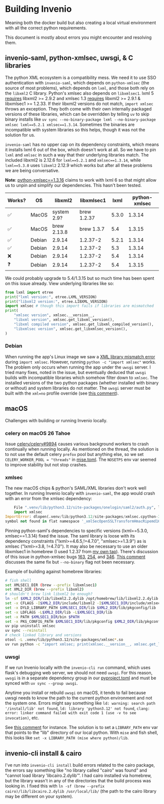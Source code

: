 # Building Invenio

Meaning both the docker build but also creating a local virtual environment with all the correct python requirements.

This document is mostly about errors you might encounter and resolving them.

## invenio-saml, python-xmlsec, uwsgi, & C libraries

The python XML ecosystem is a compatibility mess. We need it to use SSO authentication with `invenio-saml`, which depends on `python-xmlsec` (the source of most problems), which depends on `lxml`, and those both rely on the `libxml2` C library. Python's xmlsec also depends on `libxmlsec1`. lxml 5 [requires](https://lxml.de/installation.html#requirements) libxml2 >= 2.9.2 and xmlsec 1.3 [requires](https://github.com/xmlsec/python-xmlsec?tab=readme-ov-file#requirements) libxml2 >= 2.9.1 & libxmlsec1 >= 1.2.33. If their libxml2 versions do not match, `import xmlsec` throws an exception. They both come with their own internally packaged versions of these libraries, which can be overridden by telling `uv` to skip binary installs like `uv sync --no-binary-package lxml --no-binary-package xmlsec lxml==5.2.1 xmlsec==1.3.14`. Sometimes the binaries are incompatible with system libraries so this helps, though it was not the solution for us.

`invenio-saml` has no upper cap on its dependency constraints, which means it installs lxml 6 out of the box, which doesn't work at all. So we have to pin `lxml` and `xmlsec` in such a way that their underlying libraries match. The included libxml2 is 2.12.6 for `lxml==5.2.1` and `xmlsec==1.3.14`, while `lxml==5.3.0` uses `libxml2` 2.12.9 which works but after all these problems we are being conversative.

**Note**: [python-xmlsec==1.3.16](https://github.com/xmlsec/python-xmlsec/releases/tag/1.3.16) claims to work with lxml 6 so that might allow us to unpin and simplify our dependencies. This hasn't been tested.

| Works? | OS     | libxml2   | libxmlsec1   | lxml   | python-xmlsec |
|--------|--------|-----------|--------------|--------|---------------|
| ✅     | MacOS  | system 2.9? | brew 1.2.37 | 5.3.0  | 1.3.14        |
| ✅     | MacOS  | brew 2.13.8 | brew 1.3.7  | 5.4    | 1.3.15        |
| ✅     | Debian | 2.9.14    | 1.2.37-2     | 5.2.1  | 1.3.14        |
| ✅     | Debian | 2.9.14    | 1.2.37-2     | 5.3    | 1.3.14        |
| ❌     | Debian | 2.9.14    | 1.2.37-2     | 5.4    | 1.3.14        |
| ❓     | Debian | 2.9.14    | 1.2.37-2     | 5.4    | 1.3.15        |

We could probably upgrade to 5.4/1.3.15 but so much time has been spent on this issue already. View underlying libraries like so:

```python
from lxml import etree
print("lxml version:", etree.LXML_VERSION)
print("libxml2 version:", etree.LIBXML_VERSION)
import xmlsec # though this import fails if libraries are mismatched
print(
    "xmlsec version", xmlsec.__version__,
    "libxml version", xmlsec.get_libxml_version(),
    "libxml compiled version", xmlsec.get_libxml_compiled_version(),
    "libxmlsec version", xmlsec.get_libxmlsec_version(),
)
```

### Debian

When running the app's Linux image we saw a [XML library mismatch error](https://github.com/cca/cca_invenio/issues/39) during `import xmlsec`. However, running `python -c "import xmlsec"` works. The problem only occurs when running the app under the `uwsgi` server. I tried many fixes, noted in the issue, but eventually deduced that `uwsgi` builds with incompatible libraries which somehow filter down to `xmlsec`. The installed versions of the two python packages (whether installed with binary or without) and system libraries do not matter. The `uwsgi` server must be built with the `xml=no` profile override (see [this comment](https://github.com/xmlsec/python-xmlsec/issues/320#issuecomment-2451246797)).

## macOS

Challenges with building or running Invenio locally.

### celery on macOS 26 Tahoe

Issue [celery/celery#9894](https://github.com/celery/celery/issues/9894) causes various background workers to crash continually when running locally. As mentioned on the thread, the solution is to not use the default celery `prefox` pool but anything else, so we set `CELERY_WORKER_POOL = "threads"` in [mise.toml](../mise.toml). The `NOSETPS` env var seemed to improve stability but not stop crashes.

### xmlsec

The new macOS chips & python's SAML/XML libraries don't work well together. In running Invenio locally with `invenio-saml`, the app would crash with an error from the xmlsec dependency:

```python
    File ".venv/lib/python3.12/site-packages/onelogin/saml2/auth.py", line 12, in <module>
    import xmlsec
ImportError: dlopen(.venv/lib/python3.12/site-packages/xmlsec.cpython-312-darwin.so, 0x0002):
symbol not found in flat namespace '_xmlSecOpenSSLTransformHmacRipemd160GetKlass'
```

Pinning python-saml's dependencies to specific versions (lxml==5.3.0, xmlsec==1.3.14) fixed the issue. The saml library is loose with its dependency constraints ("lxml>=4.6.5,!=4.7.0", "xmlsec>=1.3.9") as is xmlsec ("lxml>=3.8, !=4.7.0"). It may also be necessary to use an older libxmlsec1 in homebrew (I used 1.2.37 from [my own tap](https://github.com/phette23/homebrew-local)). There's discussion of this issue in python-xmlsec bugs [163](https://github.com/xmlsec/python-xmlsec/issues/163), [254](https://github.com/xmlsec/python-xmlsec/issues/254), and [346](https://github.com/xmlsec/python-xmlsec/issues/346). [This comment](https://github.com/xmlsec/python-xmlsec/issues/163#issuecomment-2766043196) discusses the same fix but `--no-binary` flag not been necessary.

Example of building against homebrew libraries:

```sh
# fish shell
set XMLSEC1_DIR (brew --prefix libxmlsec1)
set XML2_DIR (brew --prefix libxml2)
# shouldn't brew link libxml2 be enough?
ln -sf $XML2_DIR/lib/libxml2.2.dylib /opt/homebrew/lib/libxml2.2.dylib
set -x CFLAGS -I$XML2_DIR/include/libxml2 -I$XMLSEC1_DIR/include/xmlsec1
set -x DYLD_LIBRARY_PATH $XMLSEC1_DIR/lib $XML2_DIR/lib/pkgconfig/lib
set -x LDFLAGS -L$XML2_DIR/lib -L$XMLSEC1_DIR/lib
set -x PATH $XMLSEC1_DIR/bin $PATH
set -x PKG_CONFIG_PATH $XMLSEC1_DIR/lib/pkgconfig $XML2_DIR/lib/pkgconfig
uv pip uninstall xmlsec
uv sync --reinstall
# check linked library and versions
otool -L .venv/lib/python3.12/site-packages/xmlsec*.so
uv run python -c "import xmlsec; print(xmlsec.__version__, xmlsec.get_libxml_version(), xmlsec.get_libxml_compiled_version(), xmlsec.get_libxmlsec_version())"
```

### uwsgi

If we run Invenio locally with the `invenio-cli run` command, which uses flask's debugging web server, we should not need `uwsgi`. For this reason, `uwsgi` is in a separate dependency group in our [pyproject.toml](../pyproject.toml) and must be synced with `uv sync --group uwsgi`.

Anytime you install or rebuild `uwsgi` on macOS, it tends to fail because uwsgi needs to know the path to the current python environment and not the system one. Errors might say something like `ld: warning: search path '/install/lib' not found`, `ld: library 'python3.12' not found`, `clang: error: linker command failed with exit code 1 (use -v to see invocation)`, etc.

See [this comment](https://github.com/astral-sh/uv/issues/6488#issuecomment-2345417341) for instance. The solution is to set a `LIBRARY_PATH` env var that points to the "lib" directory of our local python. With `mise` and fish shell, this looks like `set -x LIBRARY_PATH (mise where python)/lib`.

## invenio-cli install & cairo

I've run into `invenio-cli install` build errors related to the cairo package, the errors say something like "no library called "cairo" was found" and "cannot load library 'libcairo.2.dylib'". I had cairo installed via homebrew, but the library wasn't in any of the directories that the build process was looking in. I fixed this with `ln -sf (brew --prefix cairo)/lib/libcairo.2.dylib /usr/local/lib/` (the path to the cairo library may be different on your system).
